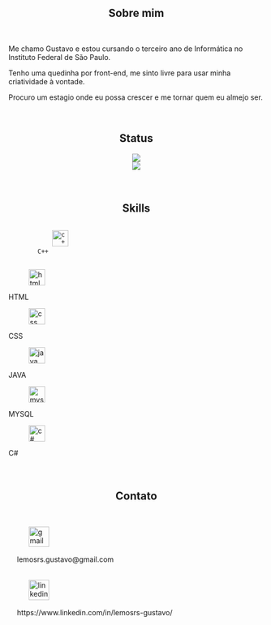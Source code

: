 <body>
<main>
<div>
    <h2 align="center">Sobre mim</h2>
    <br>
    <p>Me chamo Gustavo e estou cursando o terceiro ano de Informática no Instituto Federal de São Paulo.</p>
    <p>Tenho uma quedinha por front-end, me sinto livre para usar minha criatividade 
    à vontade.</p>
    <p>Procuro um estagio onde eu possa crescer e me tornar quem eu almejo ser.</p>
    <br>
</div>
<div>
    <h2 align="center">Status</h2>
    <div align="center">
        <div>
        <picture>
            <source
            srcset="https://github-readme-stats.vercel.app/api?username=lemos-guto&show_icons=true&theme=kacho_ga&rank_icon=github"
            media="(prefers-color-scheme: dark)"
            />
            <source
            srcset="https://github-readme-stats.vercel.app/api?username=lemos-guto&show_icons=true&theme=moltack&hide_rank=true"
            media="(prefers-color-scheme: light), (prefers-color-scheme: no-preference)"
            />
            <img src="https://github-readme-stats.vercel.app/api?username=lemos-guto&show_icons=true&theme=moltack&hide_rank=true" />
        </div>
        <div>
        </picture> 
            <picture>
            <source
            srcset="https://github-readme-stats.vercel.app/api/top-langs/?username=lemos-guto&layout=compact&theme=kacho_ga"
            media="(prefers-color-scheme: dark)"
            />
            <source
            srcset="https://github-readme-stats.vercel.app/api/top-langs/?username=lemos-guto&layout=compact&theme=moltack"
            media="(prefers-color-scheme: light), (prefers-color-scheme: no-preference)"
            />
            <img src="https://github-readme-stats.vercel.app/api/top-langs/?username=lemos-guto&layout=compact&theme=moltack" />
        </picture>
        </div> 
    </div>
    <br>
</div>
<div>
    <br>
    <h2 align="center"> Skills</h2>
    <div>
        <div>
        <code>
            <img
                src="https://cdn-icons-png.flaticon.com/512/6132/6132222.png"
                alt="c++"
                width="32px">
        C++
        </code>
        </div>
        <div>
        <figure>
            <img
            src="https://cdn-icons-png.flaticon.com/512/1532/1532556.png"
            alt="html"
            width="32px">
        </figure>
        <figcaption> HTML </figcaption>
        </div>
        <div>
        <figure>
            <img
            src="https://cdn-icons-png.flaticon.com/512/732/732190.png"
            alt="css"
            width="32px">
        </figure>
        <figcaptio> CSS </figcaption>
        </div>
        <div>
        <figure>
            <img
            src="https://cdn.icon-icons.com/icons2/1381/PNG/512/java_93883.png"
            alt="java"
            width="32px">
        </figure>
        <figcaption> JAVA </figcaption>
        </div>
        <div>
        <figure>
            <img
            src="https://cdn.icon-icons.com/icons2/1381/PNG/512/mysqlworkbench_93532.png"
            alt="mysql"
            width="32px">
        </figure>
        <figcaption> MYSQL </figcaption>
        </div>
        <div>
        <figure>
            <img
            src="https://cdn.cdnlogo.com/logos/c/27/c.svg"
            alt="c#"
            width="32px">
        </figure>
        <figcaption> C# </figcaption>
        </div>
    </div>
    <br>
</div>
</main>
<footer>
<div>
    <br>
    <h2 align="center"> Contato</h2>
    <br>
    <div>
        <figure>
            <img
            src="https://upload.wikimedia.org/wikipedia/commons/thumb/7/7e/Gmail_icon_%282020%29.svg/2560px-Gmail_icon_%282020%29.svg.png"
            alt="gmail"
            width="40px">
        </figure>
        <figcaption>ㅤ lemosrs.gustavo@gmail.com </figcaption>
    </div>
    <br>
    <div>
        <figure>
            <img
            src="https://upload.wikimedia.org/wikipedia/commons/thumb/8/81/LinkedIn_icon.svg/1200px-LinkedIn_icon.svg.png"
            alt="linkedin"
            width="40px">
        </figure>
        <figcaption>ㅤ https://www.linkedin.com/in/lemosrs-gustavo/ </figcaption>
    </div>
</div>
</footer>
</body>
